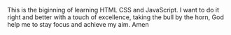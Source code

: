 This is the biginning of learning HTML CSS and JavaScript. I want to do it right and better with a touch of excellence, taking the bull by the horn, God help me to stay focus and achieve my aim. Amen